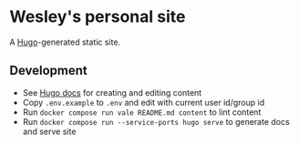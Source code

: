 # Wesley's personal site
A [Hugo](https://gohugo.io)-generated static site.

## Development
* See [Hugo docs](https://gohugo.io/documentation/) for creating and editing content
* Copy `.env.example` to `.env` and edit with current user id/group id
* Run `docker compose run vale README.md content` to lint content
* Run `docker compose run --service-ports hugo serve` to generate docs and serve site
